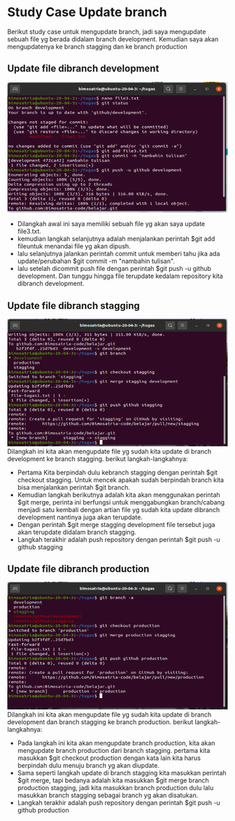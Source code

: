 # Study Case Update branch
Berikut study case untuk mengupdate branch, jadi saya mengupdate sebuah file yg berada didalam branch development. Kemudian saya akan mengupdatenya ke branch stagging dan ke branch production


## Update file dibranch development
![gambar development](assets/langkah-1.png)
- Dilangkah awal ini saya memiliki sebuah file yg akan saya update file3.txt.
- kemudian langkah selanjutnya adalah menjalankan perintah $git add fileuntuk menandai file yg akan dipush.
- lalu selanjutnya jalankan perintah commit untuk memberi tahu jika ada update/perubahan $git commit -m "nambahin tulisan".
- lalu setelah dicommit push file dengan perintah $git push -u github development. Dan tunggu hingga file terupdate kedalam repository kita dibranch development.

## Update file dibranch stagging
![gambar stagging](assets/update-stagging.png)
Dilangkah ini kita akan mengupdate file yg sudah kita update di branch development ke branch stagging. berikut langkah-langkahnya:
- Pertama Kita berpindah dulu kebranch stagging dengan perintah $git checkout stagging. Untuk mencek apakah sudah berpindah branch kita bisa menjalankan perintah $git branch.
- Kemudian langkah berikutnya adalah kita akan menggunakan perintah $git merge, perinta ini berfungsi untuk menggabungkan branch/cabang menjadi satu kembali dengan artian file yg sudah kita update dibranch development nantinya juga akan terupdate.
- Dengan perintah $git merge stagging development file tersebut juga akan terupdate didalam branch stagging.
- Langkah terakhir adalah push repository dengan perintah $git push -u github stagging

## Update file dibranch production
![gambar production](assets/update-production.png)
Dilangkah ini kita akan mengupdate file yg sudah kita update di branch development dan branch stagging ke branch production. berikut langkah-langkahnya:
- Pada langkah ini kita akan mengupdate branch production, kita akan mengupdate branch production dari branch stagging. pertama kita masukkan $git checkout production dengan kata lain kita harus berpindah dulu menuju branch yg akan diupdate.
- Sama seperti langkah update di branch stagging kita masukkan perintah $git merge, tapi bedanya adalah kita masukkan $git merge branch production stagging, jadi kita masukkan branch production dulu lalu masukkan branch stagging sebagai branch yg akan disatukan.
- Langkah terakhir adalah push repository dengan perintah $git push -u github production